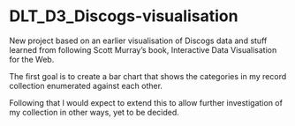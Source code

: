 # DLT_D3_Discogs-visualisation

New project based on an earlier visualisation of Discogs data and stuff learned from following Scott Murray’s book, Interactive Data Visualisation for the Web.

The first goal is to create a bar chart that shows the categories in my record collection enumerated against each other.

Following that I would expect to extend this to allow further investigation of my collection in other ways, yet to be decided.
